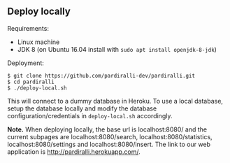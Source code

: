 
## Deploy locally

Requirements:
* Linux machine
* JDK 8 (on Ubuntu 16.04 install with `sudo apt install openjdk-8-jdk`)

Deployment:
```
$ git clone https://github.com/pardiralli-dev/pardiralli.git
$ cd pardiralli
$ ./deploy-local.sh
```
This will connect to a dummy database in Heroku. To use a local database, setup the database locally and modify the database configuration/credentials in `deploy-local.sh` accordingly.

**Note.** When deploying locally, the base url is localhost:8080/ and the current subpages are localhost:8080/search, localhost:8080/statistics, localhost:8080/settings and localhost:8080/insert.
The link to our web application is http://pardiralli.herokuapp.com/.
